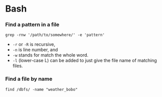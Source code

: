 # Bash

### Find a pattern in a file 

```text
grep -rnw '/path/to/somewhere/' -e 'pattern'
```

* `-r` or `-R` is recursive,
* `-n` is line number, and
* `-w` stands for match the whole word.
* `-l` \(lower-case L\) can be added to just give the file name of matching files.

### Find a file by name

```text
find /dbfs/ -name "weather_bobo"
```



